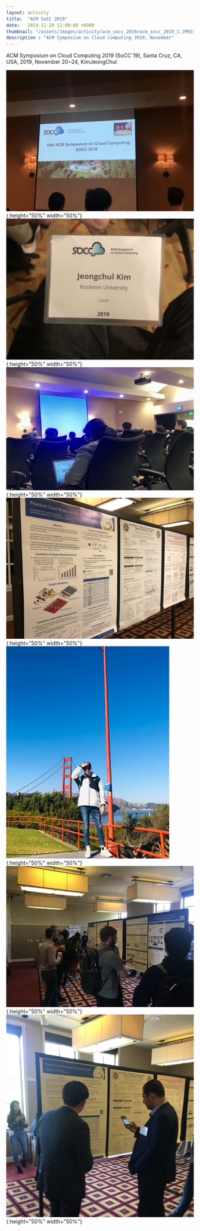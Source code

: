 ```yaml
---
layout: activity
title:  "ACM SoCC 2019"
date:   2019-11-20 12:00:00 +0900
thumbnail: "/assets/images/activity/acm_socc_2019/acm_socc_2019_1.JPEG"
description : "ACM Symposium on Cloud Computing 2019, November"
---
```


ACM Symposium on Cloud Computing 2019 (SoCC`19), Santa Cruz, CA, USA, 2019, November 20~24, KimJeongChul

![](/assets/images/activity/acm_socc_2019/acm_socc_2019_1.JPEG){:height="50%" width="50%"}
![](/assets/images/activity/acm_socc_2019/acm_socc_2019_2.JPEG){:height="50%" width="50%"}
![](/assets/images/activity/acm_socc_2019/acm_socc_2019_3.jpeg){:height="50%" width="50%"}
![](/assets/images/activity/acm_socc_2019/acm_socc_2019_4.JPEG){:height="50%" width="50%"}
![](/assets/images/activity/acm_socc_2019/acm_socc_2019_5.JPG){:height="50%" width="50%"}
![](/assets/images/activity/acm_socc_2019/acm_socc_2019_6.JPG){:height="50%" width="50%"}
![](/assets/images/activity/acm_socc_2019/acm_socc_2019_7.jpg){:height="50%" width="50%"}